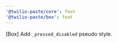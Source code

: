 ```yaml
---
'@twilio-paste/core': feat
'@twilio-paste/box': feat
---
```


[Box] Add `_pressed_disabled` pseudo style.
